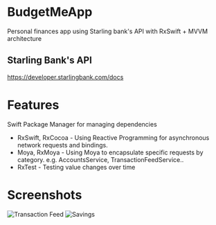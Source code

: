 # BudgetMeApp
Personal finances app using Starling bank's API with RxSwift + MVVM architecture

## Starling Bank's API
https://developer.starlingbank.com/docs

# Features

Swift Package Manager for managing dependencies
- RxSwift, RxCocoa - 
Using Reactive Programming for asynchronous network requests and bindings.
- Moya, RxMoya - 
Using Moya to encapsulate specific requests by category. e.g. AccountsService, TransactionFeedService..
- RxTest - Testing value changes over time

# Screenshots 


![Transaction Feed](https://user-images.githubusercontent.com/18484997/77705139-cea6f280-6fb6-11ea-80ae-16f1d583aa5d.png)
![Savings](https://user-images.githubusercontent.com/18484997/77705137-ce0e5c00-6fb6-11ea-8bab-b690122c8318.png)
